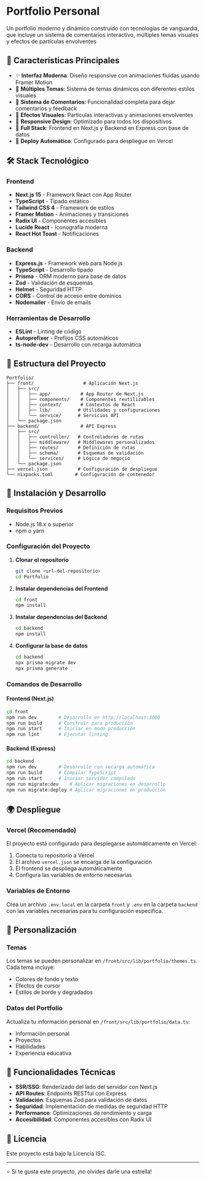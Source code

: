 #  Portfolio Personal

Un portfolio moderno y dinámico construido con tecnologías de vanguardia, que incluye un sistema de comentarios interactivo, múltiples temas visuales y efectos de partículas envolventes

## 🚀 Características Principales

- ✨ **Interfaz Moderna**: Diseño responsive con animaciones fluidas usando Framer Motion
- 🎨 **Múltiples Temas**: Sistema de temas dinámicos con diferentes estilos visuales
- 💬 **Sistema de Comentarios**: Funcionalidad completa para dejar comentarios y feedback
- 🌟 **Efectos Visuales**: Partículas interactivas y animaciones envolventes
- 📱 **Responsive Design**: Optimizado para todos los dispositivos
- 🔧 **Full Stack**: Frontend en Next.js y Backend en Express con base de datos
- 🚀 **Deploy Automático**: Configurado para despliegue en Vercel

## 🛠️ Stack Tecnológico

### Frontend
- **Next.js 15** - Framework React con App Router
- **TypeScript** - Tipado estático
- **Tailwind CSS 4** - Framework de estilos
- **Framer Motion** - Animaciones y transiciones
- **Radix UI** - Componentes accesibles
- **Lucide React** - Iconografía moderna
- **React Hot Toast** - Notificaciones

### Backend
- **Express.js** - Framework web para Node.js
- **TypeScript** - Desarrollo tipado
- **Prisma** - ORM moderno para base de datos
- **Zod** - Validación de esquemas
- **Helmet** - Seguridad HTTP
- **CORS** - Control de acceso entre dominios
- **Nodemailer** - Envío de emails

### Herramientas de Desarrollo
- **ESLint** - Linting de código
- **Autoprefixer** - Prefijos CSS automáticos
- **ts-node-dev** - Desarrollo con recarga automática

## 📁 Estructura del Proyecto

```
Portfolio/
├── front/                  # Aplicación Next.js
│   ├── src/
│   │   ├── app/           # App Router de Next.js
│   │   ├── components/    # Componentes reutilizables
│   │   ├── context/       # Contextos de React
│   │   ├── lib/          # Utilidades y configuraciones
│   │   └── service/      # Servicios API
│   └── package.json
├── backend/               # API Express
│   ├── src/
│   │   ├── controller/   # Controladores de rutas
│   │   ├── middleware/   # Middlewares personalizados
│   │   ├── routes/       # Definición de rutas
│   │   ├── schema/       # Esquemas de validación
│   │   └── services/     # Lógica de negocio
│   └── package.json
├── vercel.json           # Configuración de despliegue
└── nixpacks.toml        # Configuración de contenedor
```

## 🚀 Instalación y Desarrollo

### Requisitos Previos
- Node.js 18.x o superior
- npm o yarn

### Configuración del Proyecto

1. **Clonar el repositorio**
   ```bash
   git clone <url-del-repositorio>
   cd Portfolio
   ```

2. **Instalar dependencias del Frontend**
   ```bash
   cd front
   npm install
   ```

3. **Instalar dependencias del Backend**
   ```bash
   cd backend
   npm install
   ```

4. **Configurar la base de datos**
   ```bash
   cd backend
   npx prisma migrate dev
   npx prisma generate
   ```

### Comandos de Desarrollo

#### Frontend (Next.js)
```bash
cd front
npm run dev        # Desarrollo en http://localhost:3000
npm run build      # Construir para producción
npm run start      # Iniciar en modo producción
npm run lint       # Ejecutar linting
```

#### Backend (Express)
```bash
cd backend
npm run dev        # Desarrollo con recarga automática
npm run build      # Compilar TypeScript
npm run start      # Iniciar servidor compilado
npm run migrate:dev    # Aplicar migraciones en desarrollo
npm run migrate:deploy # Aplicar migraciones en producción
```

## 🌍 Despliegue

### Vercel (Recomendado)

El proyecto está configurado para desplegarse automáticamente en Vercel:

1. Conecta tu repositorio a Vercel
2. El archivo `vercel.json` se encarga de la configuración
3. El frontend se despliega automáticamente
4. Configura las variables de entorno necesarias

### Variables de Entorno

Crea un archivo `.env.local` en la carpeta `front` y `.env` en la carpeta `backend` con las variables necesarias para tu configuración específica.

## 🎨 Personalización

### Temas
Los temas se pueden personalizar en `/front/src/lib/portfolio/themes.ts`. Cada tema incluye:
- Colores de fondo y texto
- Efectos de cursor
- Estilos de borde y degradados

### Datos del Portfolio
Actualiza tu información personal en `/front/src/lib/portfolio/data.ts`:
- Información personal
- Proyectos
- Habilidades
- Experiencia educativa

## 🔧 Funcionalidades Técnicas

- **SSR/SSG**: Renderizado del lado del servidor con Next.js
- **API Routes**: Endpoints RESTful con Express
- **Validación**: Esquemas Zod para validación de datos
- **Seguridad**: Implementación de medidas de seguridad HTTP
- **Performance**: Optimizaciones de rendimiento y carga
- **Accesibilidad**: Componentes accesibles con Radix UI

## 📄 Licencia

Este proyecto está bajo la Licencia ISC.

---

⭐ Si te gusta este proyecto, ¡no olvides darle una estrella!
